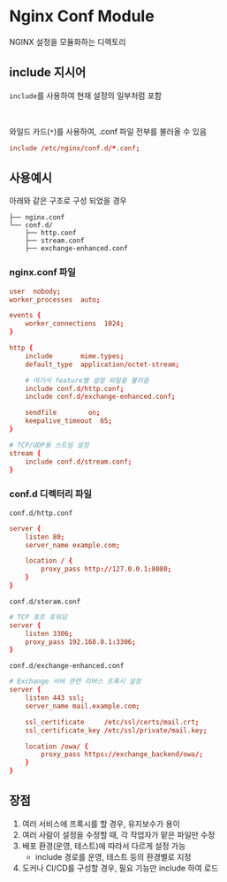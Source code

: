 # Nginx Conf Module

NGINX 설정을 모듈화하는 디렉토리

## include 지시어

`include`를 사용하여 현재 설정의 일부처럼 포함

<br />

와일드 카드(`*`)를 사용하여, .conf 파일 전부를 불러올 수 있음

```conf
include /etc/nginx/conf.d/*.conf;
```

## 사용예시

아래와 같은 구조로 구성 되었을 경우

```
├── nginx.conf
└── conf.d/
    ├── http.conf
    ├── stream.conf
    ├── exchange-enhanced.conf

```

### nginx.conf 파일

```conf
user  nobody;
worker_processes  auto;

events {
    worker_connections  1024;
}

http {
    include       mime.types;
    default_type  application/octet-stream;

    # 여기서 feature별 설정 파일을 불러옴
    include conf.d/http.conf;
    include conf.d/exchange-enhanced.conf;

    sendfile        on;
    keepalive_timeout  65;
}

# TCP/UDP용 스트림 설정
stream {
    include conf.d/stream.conf;
}

```

### conf.d 디렉터리 파일

`conf.d/http.conf`

```conf
server {
    listen 80;
    server_name example.com;

    location / {
        proxy_pass http://127.0.0.1:8080;
    }
}
```

`conf.d/steram.conf`

```conf
# TCP 포트 포워딩
server {
    listen 3306;
    proxy_pass 192.168.0.1:3306;
}
```

`conf.d/exchange-enhanced.conf`

```conf
# Exchange 서버 관련 리버스 프록시 설정
server {
    listen 443 ssl;
    server_name mail.example.com;

    ssl_certificate     /etc/ssl/certs/mail.crt;
    ssl_certificate_key /etc/ssl/private/mail.key;

    location /owa/ {
        proxy_pass https://exchange_backend/owa/;
    }
}
```

## 장점

1. 여러 서비스에 프록시를 할 경우, 유지보수가 용이
2. 여러 사람이 설정을 수정할 때, 각 작업자가 맡은 파일만 수정
3. 배포 환경(운영, 테스트)에 따라서 다르게 설정 가능
   - include 경로를 운영, 테스트 등의 환경별로 지정
4. 도커나 CI/CD를 구성할 경우, 필요 기능만 include 하여 로드
